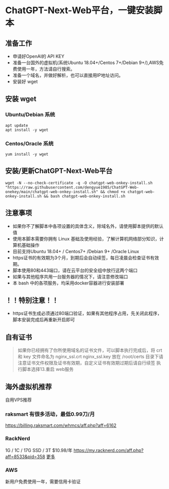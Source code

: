 # ChatGPT-Next-Web平台，一键安装脚本

## 准备工作
* 申请好OpenAI的 API KEY
* 准备一台国外的虚拟机(系统Ubuntu 18.04+/Centos 7+/Debian 9+/),AWS免费使用一年，方法请自行搜索。
* 准备一个域名，并做好解析，也可以直接用IP地址访问。
* 安装好 wget

## 安装 wget
### Ubuntu/Debian 系统

```
apt update
apt install -y wget
```

### Centos/Oracle 系统

```
yum install -y wget
```

## 安装/更新ChatGPT-Next-Web平台

```
wget -N --no-check-certificate -q -O chatgpt-web-onkey-install.sh "https://raw.githubusercontent.com/dengyue1985/ChatGPT-Web-onekey/main/chatgpt-web-onkey-install.sh" && chmod +x chatgpt-web-onkey-install.sh && bash chatgpt-web-onkey-install.sh
```

## 注意事项

* 如果你不了解脚本中各项设置的具体含义，除域名外，请使用脚本提供的默认值
* 使用本脚本需要你拥有 Linux 基础及使用经验，了解计算机网络部分知识，计算机基础操作
* 目前支持Ubuntu 18.04+ / Centos7+ /Debian 9+ /Oracle Linux
* https证书的有效期为3个月，到期后会自动续签，每日凌晨会检查证书有效期。
* 脚本使用80和443端口，请在云平台的安全组中放行这两个端口
* 如果与其他程序共用一台服务器的情况下，请注意修改端口
* 本 bash 中的各项服务，均采用docker容器进行安装部署

## ！！特别注意！！
* https证书生成必须通过80端口验证，如果有其他程序占用，先关闭此程序，脚本安装完成后再重新开启即可

## 自有证书
> 如果你已经拥有了你所使用域名的证书文件，可以脚本执行完成后，将 crt 和 key 文件命名为 nginx_ssl.crt nginx_ssl.key 放在 /root/certs 目录下请注意证书文件权限及证书有效期，自定义证书有效期过期后请自行续签
> 执行脚本选择13.重启 web服务

## 海外虚拟机推荐
自用VPS推荐
### raksmart 有很多活动，最低0.99刀/月
https://billing.raksmart.com/whmcs/aff.php?aff=6162

### RackNerd
1G / 1C / 17G SSD / 3T   $10.98/年
https://my.racknerd.com/aff.php?aff=8533&pid=358
[更多](https://github.com/dengyue1985/ChatGPT-Web-OneKey/blob/main/README_RN_VPS.md)

### AWS 
新用户免费使用一年，需要信用卡验证
 
